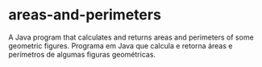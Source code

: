 # areas-and-perimeters
 A Java program that calculates and returns areas and perimeters of some geometric figures.
 Programa em Java que calcula e retorna áreas e perímetros de algumas figuras geométricas.
